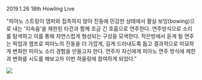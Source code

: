 2019.1.26
18th Howling Live

"피아노 스트링이 댐퍼와 접촉하지 않아 진동에 민감한 상태에서 활실 보잉(bowing)으로 내는 '지속음'을 제한된 타건과 함께 조금 긴 호흡으로 연주한다. 연주방식으로 소리를 탐색하고 이를 통해 자연스럽게 형성되는 구성을 모색한다. 작은방에서 듣게 될 연주는 픽업과 앰프로 피아노의 진동을 더 가깝게, 길게 드러내도록 돕고 결과적으로 미묘하게 변화한 피아노 소리 경험을 만들고자 한다. 연주자 자신에게 피아노 연주 방식에 제한과 변화를 시도를 해보고자 이번 하울링에 참여하게 되었다." 

<img src="../img/howling_jiyeonkim_pic.png"><br>




